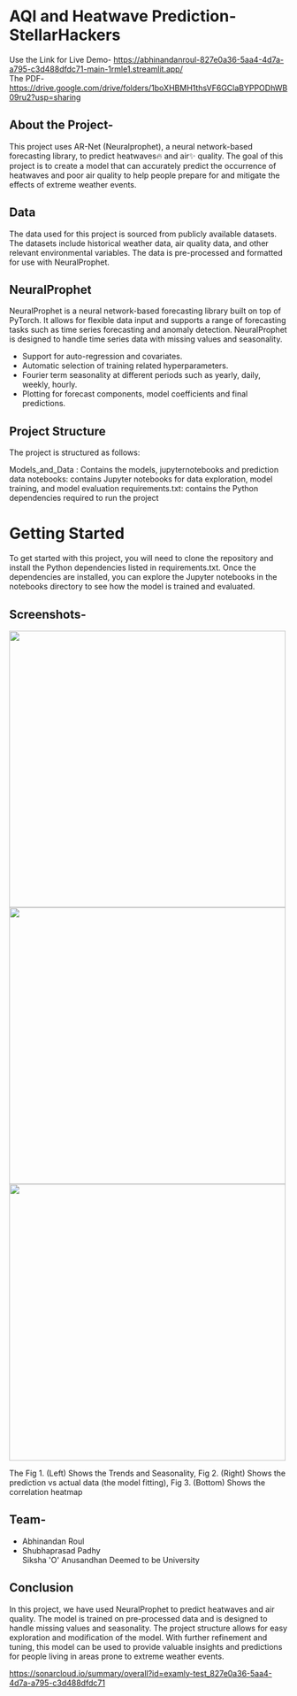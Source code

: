 # AQI and Heatwave Prediction- StellarHackers
Use the Link for Live Demo- https://abhinandanroul-827e0a36-5aa4-4d7a-a795-c3d488dfdc71-main-1rmle1.streamlit.app/ <br>
The PDF- https://drive.google.com/drive/folders/1boXHBMH1thsVF6GClaBYPPODhWB09ru2?usp=sharing

## About the Project-
This project uses AR-Net (Neuralprophet), a neural network-based forecasting library, to predict heatwaves🔥 and air✨ quality. The goal of this project is to create a model that can accurately predict the occurrence of heatwaves and poor air quality to help people prepare for and mitigate the effects of extreme weather events.

## Data
The data used for this project is sourced from publicly available datasets. The datasets include historical weather data, air quality data, and other relevant environmental variables. The data is pre-processed and formatted for use with NeuralProphet.

## NeuralProphet
NeuralProphet is a neural network-based forecasting library built on top of PyTorch. It allows for flexible data input and supports a range of forecasting tasks such as time series forecasting and anomaly detection. NeuralProphet is designed to handle time series data with missing values and seasonality.
- Support for auto-regression and covariates.
- Automatic selection of training related hyperparameters.
- Fourier term seasonality at different periods such as yearly, daily, weekly, hourly.
- Plotting for forecast components, model coefficients and final predictions.

## Project Structure
The project is structured as follows:

Models_and_Data : Contains the models, jupyternotebooks and prediction data
notebooks: contains Jupyter notebooks for data exploration, model training, and model evaluation
requirements.txt: contains the Python dependencies required to run the project

# Getting Started
To get started with this project, you will need to clone the repository and install the Python dependencies listed in requirements.txt. Once the dependencies are installed, you can explore the Jupyter notebooks in the notebooks directory to see how the model is trained and evaluated.

## Screenshots-
<p float="left">
<img src = "https://i.imgur.com/AaqRfLF.png" width=500>
<img src= "https://i.imgur.com/cuIq4sn.png" width=500>
<img src="https://i.imgur.com/eD0a2Px.png" width=500>
</p>
The Fig 1. (Left) Shows the Trends and Seasonality, Fig 2. (Right) Shows the prediction vs actual data (the model fitting), Fig 3. (Bottom) Shows the correlation heatmap

## Team- 
- Abhinandan Roul
- Shubhaprasad Padhy <br>
Siksha 'O' Anusandhan Deemed to be University

## Conclusion
In this project, we have used NeuralProphet to predict heatwaves and air quality. The model is trained on pre-processed data and is designed to handle missing values and seasonality. The project structure allows for easy exploration and modification of the model. With further refinement and tuning, this model can be used to provide valuable insights and predictions for people living in areas prone to extreme weather events.



https://sonarcloud.io/summary/overall?id=examly-test_827e0a36-5aa4-4d7a-a795-c3d488dfdc71



